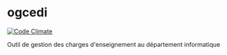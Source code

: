 ogcedi
======

[![Code Climate](https://codeclimate.com/github/ogcedi/ogcedi.png)](https://codeclimate.com/github/ogcedi/ogcedi)

Outil de gestion des charges d'enseignement au département informatique
